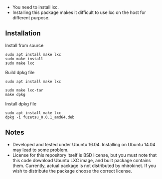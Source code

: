 - You need to install lxc.
- Installing this package makes it difficult to use lxc on the host for different purpose.

## Installation

Install from source
```
sudo apt install make lxc
sudo make install
sudo make lxc
```

Build dpkg file
```
sudo apt install make lxc

sudo make lxc-tar
make dpkg
```

Install dpkg file
```
sudo apt install make lxc
dpkg -i fuzetsu_0.0.1_amd64.deb
```

## Notes

- Developed and tested under Ubuntu 16.04. Installing on Ubuntu 14.04 may lead to some problem.
- License for this repository itself is BSD license, but you must note that this code download Ubuntu LXC image, and built package contains them. Currently, actual package is not distributed by nhirokinet. If you wish to distribute the package choose the correct license. 
